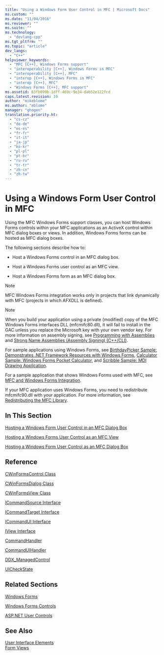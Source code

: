 ```yaml
---
title: "Using a Windows Form User Control in MFC | Microsoft Docs"
ms.custom: ""
ms.date: "11/04/2016"
ms.reviewer: ""
ms.suite: ""
ms.technology: 
  - "devlang-cpp"
ms.tgt_pltfrm: ""
ms.topic: "article"
dev_langs: 
  - "C++"
helpviewer_keywords: 
  - "MFC [C++], Windows Forms support"
  - "interoperability [C++], Windows Forms in MFC"
  - "interoperability [C++], MFC"
  - "interop [C++], Windows Forms in MFC"
  - "interop [C++], MFC"
  - "Windows Forms [C++], MFC support"
ms.assetid: 63fb099b-1dff-469c-9e34-dab52e122fcd
caps.latest.revision: 19
author: "mikeblome"
ms.author: "mblome"
manager: "ghogen"
translation.priority.ht: 
  - "cs-cz"
  - "de-de"
  - "es-es"
  - "fr-fr"
  - "it-it"
  - "ja-jp"
  - "ko-kr"
  - "pl-pl"
  - "pt-br"
  - "ru-ru"
  - "tr-tr"
  - "zh-cn"
  - "zh-tw"
---
```

# Using a Windows Form User Control in MFC
Using the MFC Windows Forms support classes, you can host Windows Forms controls within your MFC applications as an ActiveX control within MFC dialog boxes or views. In addition, Windows Forms forms can be hosted as MFC dialog boxes.  
  
 The following sections describe how to:  
  
-   Host a Windows Forms control in an MFC dialog box.  
  
-   Host a Windows Forms user control as an MFC view.  
  
-   Host a Windows Forms form as an MFC dialog box.  
  
> [!NOTE]
>  MFC Windows Forms integration works only in projects that link dynamically with MFC (projects in which AFXDLL is defined).  
  
> [!NOTE]
>  When you build your application using a private (modified) copy of the MFC Windows Forms interfaces DLL (mfcmifc80.dll), it will fail to install in the GAC unless you replace the Microsoft key with your own vendor key. For more information on assembly signing, see [Programming with Assemblies](http://msdn.microsoft.com/Library/25918b15-701d-42c7-95fc-c290d08648d6) and [Strong Name Assemblies (Assembly Signing) (C++/CLI)](../dotnet/strong-name-assemblies-assembly-signing-cpp-cli.md).  
  
 For sample applications using Windows Forms, see [BirthdayPicker Sample: Demonstrates .NET Framework Resources with Windows Forms](http://msdn.microsoft.com/en-us/ac932aed-5502-4667-be29-709bca435317), [Calculator Sample: Windows Forms Pocket Calculator](http://msdn.microsoft.com/en-us/2283b516-3b7e-45f2-80c4-fdcfb366ce25), and [Scribble Sample: MDI Drawing Application](http://msdn.microsoft.com/en-us/f025da3e-659b-4222-b991-554a1b8b2358).  
  
 For a sample application that shows Windows Forms used with MFC, see [MFC and Windows Forms Integration](http://www.microsoft.com/downloads/details.aspx?FamilyID=987021bc-e575-4fe3-baa9-15aa50b0f599&displaylang=en).  
  
 If your MFC application uses Windows Forms, you need to redistribute mfcmifc90.dll with your application. For more information, see [Redistributing the MFC Library](../ide/redistributing-the-mfc-library.md).  
  
## In This Section  
 [Hosting a Windows Form User Control in an MFC Dialog Box](../dotnet/hosting-a-windows-form-user-control-in-an-mfc-dialog-box.md)  
  
 [Hosting a Windows Forms User Control as an MFC View](../dotnet/hosting-a-windows-forms-user-control-as-an-mfc-view.md)  
  
 [Hosting a Windows Form User Control as an MFC Dialog Box](../dotnet/hosting-a-windows-form-user-control-as-an-mfc-dialog-box.md)  
  
## Reference  
 [CWinFormsControl Class](../mfc/reference/cwinformscontrol-class.md)  
  
 [CWinFormsDialog Class](../mfc/reference/cwinformsdialog-class.md)  
  
 [CWinFormsView Class](../mfc/reference/cwinformsview-class.md)  
  
 [ICommandSource Interface](../mfc/reference/icommandsource-interface.md)  
  
 [ICommandTarget Interface](../mfc/reference/icommandtarget-interface.md)  
  
 [ICommandUI Interface](../mfc/reference/icommandui-interface.md)  
  
 [IView Interface](../mfc/reference/iview-interface.md)  
  
 [CommandHandler](http://msdn.microsoft.com/Library/22096734-e074-4aca-8523-4b15590109f9)  
  
 [CommandUIHandler](http://msdn.microsoft.com/Library/2da11ecc-20d6-4a53-97fc-08b48f06d71a)  
  
 [DDX_ManagedControl](http://msdn.microsoft.com/Library/61b55a90-c993-478e-9dea-db27fbf0e193)  
  
 [UICheckState](http://msdn.microsoft.com/Library/68d84834-e7f9-4ccb-8126-d492e27073e9)  
  
## Related Sections  
 [Windows Forms](http://msdn.microsoft.com/Library/627df1e9-b254-41af-bbac-9a4f02810c54)  
  
 [Windows Forms Controls](http://msdn.microsoft.com/Library/f050de8f-4ebd-4042-94b8-edf9a1dbd52a)  
  
 [ASP.NET User Controls](http://msdn.microsoft.com/Library/5e601b3d-bb16-4dbe-9e35-7e92a34565ca)  
  
## See Also  
 [User Interface Elements](../mfc/user-interface-elements-mfc.md)   
 [Form Views](../mfc/form-views-mfc.md)